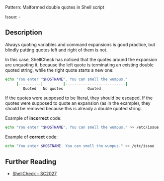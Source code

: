 Pattern: Malformed double quotes in Shell script

Issue: -

## Description

Always quoting variables and command expansions is good practice, but blindly putting quotes left and right of them is not.

In this case, ShellCheck has noticed that the quotes around the expansion are unquoting it, because the left quote is terminating an existing double quoted string, while the right quote starts a new one:

```sh
echo "You enter "$HOSTNAME". You can smell the wumpus."
     |----------|         |---------------------------|
        Quoted   No quotes           Quoted
```

If the quotes were supposed to be literal, they should be escaped. If the quotes were supposed to quote an expansion (as in the example), they should be removed because this is already a double quoted string.

Example of **incorrect** code:

```sh
echo "You enter "$HOSTNAME". You can smell the wumpus." >> /etc/issue
```

Example of **correct** code:

```sh
echo "You enter $HOSTNAME. You can smell the wumpus." >> /etc/issue
```

## Further Reading

* [ShellCheck - SC2027](https://github.com/koalaman/shellcheck/wiki/SC2027)

